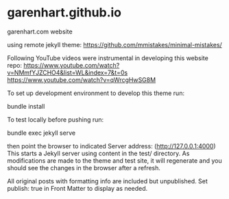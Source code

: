 # garenhart.github.io
garenhart.com website

using remote jekyll theme: https://github.com/mmistakes/minimal-mistakes/

Following YouTube videos were instrumental in developing this website repo:
https://www.youtube.com/watch?v=NMmfYJZCHO4&list=WL&index=7&t=0s
https://www.youtube.com/watch?v=qWrcgHwSG8M

To set up development environment to develop this theme run:

bundle install

To test locally before pushing run:

bundle exec jekyll serve

then point the browser to indicated Server address: (http://127.0.0.1:4000)
This starts a Jekyll server using content in the test/ directory. As modifications are made to the theme and test site, it will regenerate and you should see the changes in the browser after a refresh.

All original posts with formatting info are included but unpublished. Set publish: true in Front Matter to display as needed.
